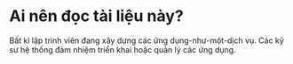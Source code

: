 Ai nên đọc tài liệu này?
========================

Bất kì lập trình viên đang xây dựng các ứng dụng-như-một-dịch vụ. Các kỹ sư hệ
thống đảm nhiệm triển khai hoặc quản lý các ứng dụng.
